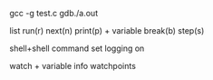 gcc -g test.c
gdb./a.out

list
run(r)
next(n)
print(p) + variable
break(b)
step(s)


shell+shell command
set logging on 

watch + variable
info watchpoints